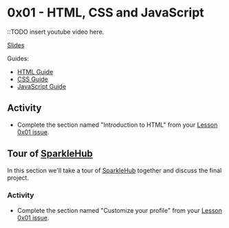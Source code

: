 # 0x01 - HTML, CSS and JavaScript

::TODO insert youtube video here.

[Slides](./slides.html)

Guides:

* [HTML Guide](../../guides/html.html)
* [CSS Guide](../../guides/css.html)
* [JavaScript Guide](../../guides/javascript.html)

## Activity

* Complete the section named "Introduction to HTML" from your [Lesson 0x01 issue][lesson_one_issue].

## Tour of [SparkleHub][sparklehub]

In this section we'll take a tour of [SparkleHub][sparklehub] together and discuss the
final project.

### Activity

* Complete the section named "Customize your profile" from your [Lesson 0x01 issue][lesson_one_issue].

[sparklehub]: https://sparklehub.herokuapp.com/
[lesson_one_issue]: https://github.com/issues/assigned
